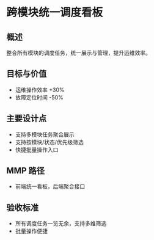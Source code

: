 # 跨模块统一调度看板

## 概述

整合所有模块的调度任务，统一展示与管理，提升运维效率。

## 目标与价值

- 运维操作效率 +30%
- 故障定位时间 -50%

## 主要设计点

- 支持多模块任务聚合展示
- 支持按模块/状态/优先级筛选
- 快捷批量操作入口

## MMP 路径

- 前端统一看板，后端聚合接口

## 验收标准

- 所有调度任务一览无余，支持多维筛选
- 批量操作便捷
